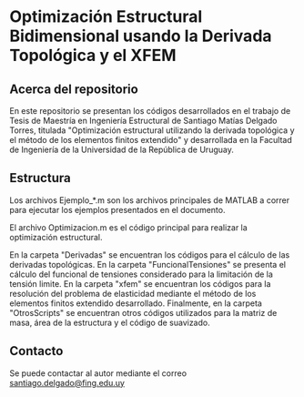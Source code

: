 # Optimización Estructural Bidimensional usando la Derivada Topológica y el XFEM

## Acerca del repositorio

En este repositorio se presentan los códigos desarrollados en el trabajo de Tesis de Maestría en Ingeniería Estructural de Santiago Matías Delgado Torres, titulada "Optimización estructural utilizando la derivada topológica y el método de los elementos finitos extendido" y desarrollada en la Facultad de Ingeniería de la Universidad de la República de Uruguay.

## Estructura

Los archivos Ejemplo_*.m son los archivos principales de MATLAB a correr para ejecutar los ejemplos presentados en el documento.

El archivo Optimizacion.m es el código principal para realizar la optimización estructural.

En la carpeta "Derivadas" se encuentran los códigos para el cálculo de las derivadas topológicas.
En la carpeta "FuncionalTensiones" se presenta el cálculo del funcional de tensiones considerado para la limitación de la tensión limite.
En la carpeta "xfem" se encuentran los códigos para la resolución del problema de elasticidad mediante el método de los elementos finitos extendido desarrollado.
Finalmente, en la carpeta "OtrosScripts" se encuentran otros códigos utilizados para la matriz de masa, área de la estructura y el código de suavizado.

## Contacto

Se puede contactar al autor mediante el correo santiago.delgado@fing.edu.uy

